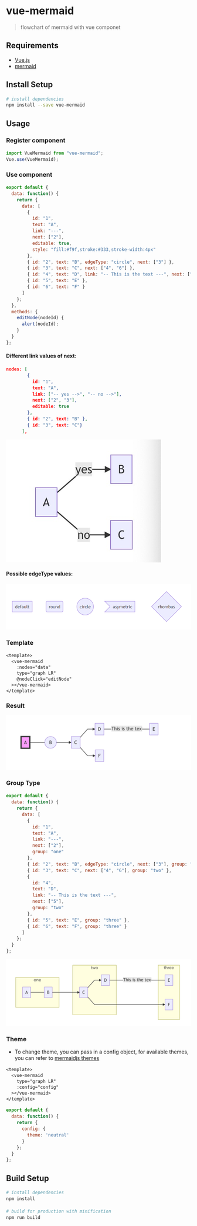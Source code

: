 # vue-mermaid

> flowchart of mermaid with vue componet

## Requirements

- [Vue.js](https://github.com/vuejs/vue)
- [mermaid](https://github.com/knsv/mermaid)

## Install Setup

```bash
# install dependencies
npm install --save vue-mermaid

```

## Usage

### Register component

```js
import VueMermaid from "vue-mermaid";
Vue.use(VueMermaid);
```

### Use component

```js
export default {
  data: function() {
    return {
      data: [
        {
          id: "1",
          text: "A",
          link: "---",
          next: ["2"],
          editable: true,
          style: "fill:#f9f,stroke:#333,stroke-width:4px"
        },
        { id: "2", text: "B", edgeType: "circle", next: ["3"] },
        { id: "3", text: "C", next: ["4", "6"] },
        { id: "4", text: "D", link: "-- This is the text ---", next: ["5"] },
        { id: "5", text: "E" },
        { id: "6", text: "F" }
      ]
    };
  },
  methods: {
    editNode(nodeId) {
      alert(nodeId);
    }
  }
};
```
#### Different link values of next:

```json
nodes: [
        {
          id: "1",
          text: "A",
          link: ["-- yes -->", "-- no -->"],
          next: ["2", "3"],
          editable: true
        },
        { id: "2", text: "B" },
        { id: "3", text: "C"}
      ],
```

![links](./img/links.jpg)

#### Possible edgeType values:

![edge.default](./img/edge_types.png)

### Template

```vue
<template>
  <vue-mermaid
    :nodes="data"
    type="graph LR"
    @nodeClick="editNode"
  ></vue-mermaid>
</template>
```

### Result

![Flowchart](./img/flow.png)

### Group Type

```js
export default {
  data: function() {
    return {
      data: [
        {
          id: "1",
          text: "A",
          link: "---",
          next: ["2"],
          group: "one"
        },
        { id: "2", text: "B", edgeType: "circle", next: ["3"], group: "one" },
        { id: "3", text: "C", next: ["4", "6"], group: "two" },
        {
          id: "4",
          text: "D",
          link: "-- This is the text ---",
          next: ["5"],
          group: "two"
        },
        { id: "5", text: "E", group: "three" },
        { id: "6", text: "F", group: "three" }
      ]
    };
  }
};
```

![Group](./img/group.png)

### Theme

- To change theme, you can pass in a config object, for available themes, you can refer to [mermaidjs themes](https://github.com/mermaid-js/mermaid/tree/master/src/themes)

```vue
<template>
  <vue-mermaid
    type="graph LR"
    :config="config"
  ></vue-mermaid>
</template>
```

```js
export default {
  data: function() {
    return {
      config: {
        theme: 'neutral'
      }
    };
  }
};
```


## Build Setup

```bash
# install dependencies
npm install

# build for production with minification
npm run build
```
